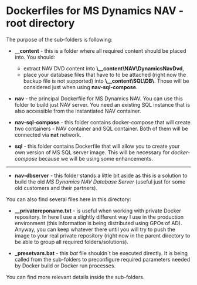 # Dockerfiles for MS Dynamics NAV - root directory
The purpose of the sub-folders is following:

* **__content** - this is a folder where all required content should be placed into. You should: 
    * extract NAV DVD content into **\\__content\\NAV\\DynamicsNavDvd**,
    * place your database files that have to to be attached (right now the backup file is not supported) into **\\__content\\SQL\DB\\**. Those will be considered just when using **nav-sql-compose**.

* **nav** - the principal Dockerfile for MS Dynamics NAV. You can use this folder to build just NAV server. You need an existing SQL instance that is also accessible from the instantiated NAV container.

* **nav-sql-compose** - this folder contains docker-compose that will create two containers - NAV container and SQL container. Both of them will be connected via **nat** network.

* **sql** - this folder contains Dockerfile that will allow you to create your own version of MS SQL server image. This will be necessary for *docker-compose* because we will be using some enhancements.

---

* **nav-dbserver** - this folder stands a little bit aside as this is a solution to build the old *MS Dynamics NAV Database Server* (useful just for some old customers and their partners).


You can also find several files here in this directory:

* **__privatereponame.txt** - is useful when working with private Docker repository. 
In here I use a slightly different way I use in the production environment (this information is being distributed using GPOs of AD). 
Anyway, you can keep whatever there until you will try to push the image to your real private repository (right now in the parent directory to be able to group all required folders/solutions).

* **_presetvars.bat** - this *bat* file shouldn\`t be executed directly. 
It is being called from the sub-folders to preconfigure required parameters needed by Docker build or Docker run processes.

You can find more relevant details inside the sub-folders.

